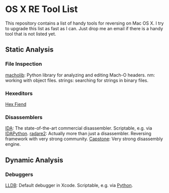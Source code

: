 # OS X RE Tool List

This repository contains a list of handy tools for reversing on Mac OS X.
I try to upgrade this list as fast as I can. Just drop me an email if there is a handy tool that is not listed yet.

## Static Analysis

### File Inspection

[macholib](https://bitbucket.org/ronaldoussoren/macholib): Python library for analyzing and editing Mach-O headers.
nm: working with object files.
strings: searching for strings in binary files.

### Hexeditors

[Hex Fiend](http://ridiculousfish.com/hexfiend/)

### Disassemblers

[IDA](https://www.hex-rays.com/products/ida/): The state-of-the-art commercial disassembler. Scriptable, e.g. via [IDAPython](https://github.com/idapython/src).
[radare2](http://www.radare.org/r/): Actually more than just a disassembler. Reversing framework with very strong community.
[Capstone](http://www.capstone-engine.org): Very strong disassembly engine.

## Dynamic Analysis

### Debuggers

[LLDB](http://lldb.llvm.org): Default debugger in Xcode. Scriptable, e.g. via [Python](http://lldb.llvm.org/scripting.html).
